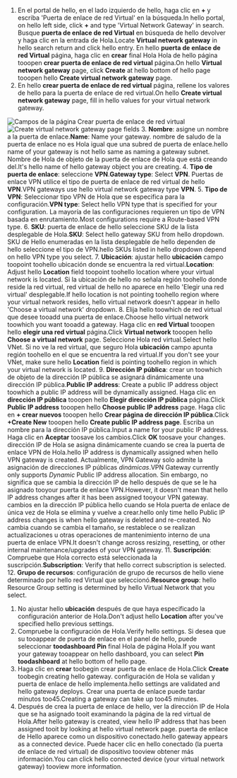 1. <span data-ttu-id="e8416-101">En el portal de hello, en el lado izquierdo de hello, haga clic en  **+**  y escriba 'Puerta de enlace de red Virtual' en la búsqueda.</span><span class="sxs-lookup"><span data-stu-id="e8416-101">In hello portal, on hello left side, click **+** and type 'Virtual Network Gateway' in search.</span></span> <span data-ttu-id="e8416-102">Busque **puerta de enlace de red Virtual** en búsqueda de hello devolver y haga clic en la entrada de Hola.</span><span class="sxs-lookup"><span data-stu-id="e8416-102">Locate **Virtual network gateway** in hello search return and click hello entry.</span></span> <span data-ttu-id="e8416-103">En hello **puerta de enlace de red Virtual** página, haga clic en **crear** final Hola Hola de hello página tooopen **crear puerta de enlace de red virtual** página.</span><span class="sxs-lookup"><span data-stu-id="e8416-103">On hello **Virtual network gateway** page, click **Create** at hello bottom of hello page tooopen hello **Create virtual network gateway** page.</span></span>
2. <span data-ttu-id="e8416-104">En hello **crear puerta de enlace de red virtual** página, rellene los valores de hello para la puerta de enlace de red virtual.</span><span class="sxs-lookup"><span data-stu-id="e8416-104">On hello **Create virtual network gateway** page, fill in hello values for your virtual network gateway.</span></span>

  <span data-ttu-id="e8416-105">![Campos de la página Crear puerta de enlace de red virtual](./media/vpn-gateway-add-gw-rm-portal-include/gw.png "Campos de la página Crear puerta de enlace de red virtual")</span><span class="sxs-lookup"><span data-stu-id="e8416-105">![Create virtual network gateway page fields](./media/vpn-gateway-add-gw-rm-portal-include/gw.png "Create virtual network gateway page fields")</span></span>
3. <span data-ttu-id="e8416-106">**Nombre**: asigne un nombre a la puerta de enlace.</span><span class="sxs-lookup"><span data-stu-id="e8416-106">**Name**: Name your gateway.</span></span> <span data-ttu-id="e8416-107">nombre de saludo de la puerta de enlace no es Hola igual que una subred de puerta de enlace.</span><span class="sxs-lookup"><span data-stu-id="e8416-107">hello name of your gateway is not hello same as naming a gateway subnet.</span></span> <span data-ttu-id="e8416-108">Nombre de Hola de objeto de la puerta de enlace de Hola que está creando del.</span><span class="sxs-lookup"><span data-stu-id="e8416-108">It's hello name of hello gateway object you are creating.</span></span>
4. <span data-ttu-id="e8416-109">**Tipo de puerta de enlace**: seleccione **VPN**.</span><span class="sxs-lookup"><span data-stu-id="e8416-109">**Gateway type**: Select **VPN**.</span></span> <span data-ttu-id="e8416-110">Puertas de enlace VPN utilice el tipo de puerta de enlace de red virtual de hello **VPN**.</span><span class="sxs-lookup"><span data-stu-id="e8416-110">VPN gateways use hello virtual network gateway type **VPN**.</span></span>
5. <span data-ttu-id="e8416-111">**Tipo de VPN**: Seleccionar tipo VPN de Hola que se especifica para la configuración.</span><span class="sxs-lookup"><span data-stu-id="e8416-111">**VPN type**: Select hello VPN type that is specified for your configuration.</span></span> <span data-ttu-id="e8416-112">La mayoría de las configuraciones requieren un tipo de VPN basada en enrutamiento.</span><span class="sxs-lookup"><span data-stu-id="e8416-112">Most configurations require a Route-based VPN type.</span></span>
6. <span data-ttu-id="e8416-113">**SKU**: puerta de enlace de hello seleccione SKU de la lista desplegable de Hola.</span><span class="sxs-lookup"><span data-stu-id="e8416-113">**SKU**: Select hello gateway SKU from hello dropdown.</span></span> <span data-ttu-id="e8416-114">SKU de Hello enumeradas en la lista desplegable de hello dependen de hello seleccione el tipo de VPN.</span><span class="sxs-lookup"><span data-stu-id="e8416-114">hello SKUs listed in hello dropdown depend on hello VPN type you select.</span></span>
7. <span data-ttu-id="e8416-115">**Ubicación**: ajustar hello **ubicación** campo toopoint toohello ubicación donde se encuentra la red virtual.</span><span class="sxs-lookup"><span data-stu-id="e8416-115">**Location**: Adjust hello **Location** field toopoint toohello location where your virtual network is located.</span></span> <span data-ttu-id="e8416-116">Si la ubicación de hello no señala región toohello donde reside la red virtual, red virtual de hello no aparece en hello 'Elegir una red virtual' desplegable.</span><span class="sxs-lookup"><span data-stu-id="e8416-116">If hello location is not pointing toohello region where your virtual network resides, hello virtual network doesn't appear in hello 'Choose a virtual network' dropdown.</span></span>
8. <span data-ttu-id="e8416-117">Elija hello toowhich de red virtual que desee tooadd una puerta de enlace.</span><span class="sxs-lookup"><span data-stu-id="e8416-117">Choose hello virtual network toowhich you want tooadd a gateway.</span></span> <span data-ttu-id="e8416-118">Haga clic en **red Virtual** tooopen hello **elegir una red virtual** página.</span><span class="sxs-lookup"><span data-stu-id="e8416-118">Click **Virtual network** tooopen hello **Choose a virtual network** page.</span></span> <span data-ttu-id="e8416-119">Seleccione Hola red virtual.</span><span class="sxs-lookup"><span data-stu-id="e8416-119">Select hello VNet.</span></span> <span data-ttu-id="e8416-120">Si no ve la red virtual, que seguro Hola **ubicación** campo apunta región toohello en el que se encuentra la red virtual.</span><span class="sxs-lookup"><span data-stu-id="e8416-120">If you don't see your VNet, make sure hello **Location** field is pointing toohello region in which your virtual network is located.</span></span>
9. <span data-ttu-id="e8416-121">**Dirección IP pública**: crear un toowhich de objeto de la dirección IP pública se asignará dinámicamente una dirección IP pública.</span><span class="sxs-lookup"><span data-stu-id="e8416-121">**Public IP address**: Create a public IP address object toowhich a public IP address will be dynamically assigned.</span></span> <span data-ttu-id="e8416-122">Haga clic en **dirección IP pública** tooopen hello **Elegir dirección IP pública** página.</span><span class="sxs-lookup"><span data-stu-id="e8416-122">Click **Public IP address** tooopen hello **Choose public IP address** page.</span></span> <span data-ttu-id="e8416-123">Haga clic en **+ crear nuevos** tooopen hello **Crear página de dirección IP pública**.</span><span class="sxs-lookup"><span data-stu-id="e8416-123">Click **+Create New** tooopen hello **Create public IP address page**.</span></span> <span data-ttu-id="e8416-124">Escriba un nombre para la dirección IP pública.</span><span class="sxs-lookup"><span data-stu-id="e8416-124">Input a name for your public IP address.</span></span> <span data-ttu-id="e8416-125">Haga clic en **Aceptar** toosave los cambios.</span><span class="sxs-lookup"><span data-stu-id="e8416-125">Click **OK** toosave your changes.</span></span> <span data-ttu-id="e8416-126">dirección IP de Hola se asigna dinámicamente cuando se crea la puerta de enlace VPN de Hola.</span><span class="sxs-lookup"><span data-stu-id="e8416-126">hello IP address is dynamically assigned when hello VPN gateway is created.</span></span> <span data-ttu-id="e8416-127">Actualmente, VPN Gateway solo admite la asignación de direcciones IP públicas *dinámicas*.</span><span class="sxs-lookup"><span data-stu-id="e8416-127">VPN Gateway currently only supports *Dynamic* Public IP address allocation.</span></span> <span data-ttu-id="e8416-128">Sin embargo, no significa que se cambia la dirección IP de hello después de que se le ha asignado tooyour puerta de enlace VPN.</span><span class="sxs-lookup"><span data-stu-id="e8416-128">However, it doesn't mean that hello IP address changes after it has been assigned tooyour VPN gateway.</span></span> <span data-ttu-id="e8416-129">cambios en la dirección IP pública hello cuando se Hola puerta de enlace de única vez de Hola se elimina y vuelve a crear.</span><span class="sxs-lookup"><span data-stu-id="e8416-129">hello only time hello Public IP address changes is when hello gateway is deleted and re-created.</span></span> <span data-ttu-id="e8416-130">No cambia cuando se cambia el tamaño, se restablece o se realizan actualizaciones u otras operaciones de mantenimiento interno de una puerta de enlace VPN.</span><span class="sxs-lookup"><span data-stu-id="e8416-130">It doesn't change across resizing, resetting, or other internal maintenance/upgrades of your VPN gateway.</span></span>
11. <span data-ttu-id="e8416-131">**Suscripción**: Compruebe que Hola correcto está seleccionada la suscripción.</span><span class="sxs-lookup"><span data-stu-id="e8416-131">**Subscription**: Verify that hello correct subscription is selected.</span></span>
12. <span data-ttu-id="e8416-132">**Grupo de recursos**: configuración de grupo de recursos de hello viene determinado por hello red Virtual que seleccionó.</span><span class="sxs-lookup"><span data-stu-id="e8416-132">**Resource group**: hello Resource Group setting is determined by hello Virtual Network that you select.</span></span>
1. <span data-ttu-id="e8416-133">No ajustar hello **ubicación** después de que haya especificado la configuración anterior de Hola.</span><span class="sxs-lookup"><span data-stu-id="e8416-133">Don't adjust hello **Location** after you've specified hello previous settings.</span></span>
2. <span data-ttu-id="e8416-134">Compruebe la configuración de Hola.</span><span class="sxs-lookup"><span data-stu-id="e8416-134">Verify hello settings.</span></span> <span data-ttu-id="e8416-135">Si desea que su tooappear de puerta de enlace en el panel de hello, puede seleccionar **toodashboard Pin** final Hola de página Hola.</span><span class="sxs-lookup"><span data-stu-id="e8416-135">If you want your gateway tooappear on hello dashboard, you can select **Pin toodashboard** at hello bottom of hello page.</span></span>
3. <span data-ttu-id="e8416-136">Haga clic en **crear** toobegin crear puerta de enlace de Hola.</span><span class="sxs-lookup"><span data-stu-id="e8416-136">Click **Create** toobegin creating hello gateway.</span></span> <span data-ttu-id="e8416-137">configuración de Hola se validan y puerta de enlace de hello implementa.</span><span class="sxs-lookup"><span data-stu-id="e8416-137">hello settings are validated and hello gateway deploys.</span></span> <span data-ttu-id="e8416-138">Crear una puerta de enlace puede tardar minutos too45.</span><span class="sxs-lookup"><span data-stu-id="e8416-138">Creating a gateway can take up too45 minutes.</span></span>
4. <span data-ttu-id="e8416-139">Después de crea la puerta de enlace de hello, ver la dirección IP de Hola que se ha asignado tooit examinando la página de la red virtual de Hola.</span><span class="sxs-lookup"><span data-stu-id="e8416-139">After hello gateway is created, view hello IP address that has been assigned tooit by looking at hello virtual network page.</span></span> <span data-ttu-id="e8416-140">puerta de enlace de Hello aparece como un dispositivo conectado.</span><span class="sxs-lookup"><span data-stu-id="e8416-140">hello gateway appears as a connected device.</span></span> <span data-ttu-id="e8416-141">Puede hacer clic en hello conectado (la puerta de enlace de red virtual) de dispositivo tooview obtener más información.</span><span class="sxs-lookup"><span data-stu-id="e8416-141">You can click hello connected device (your virtual network gateway) tooview more information.</span></span>
